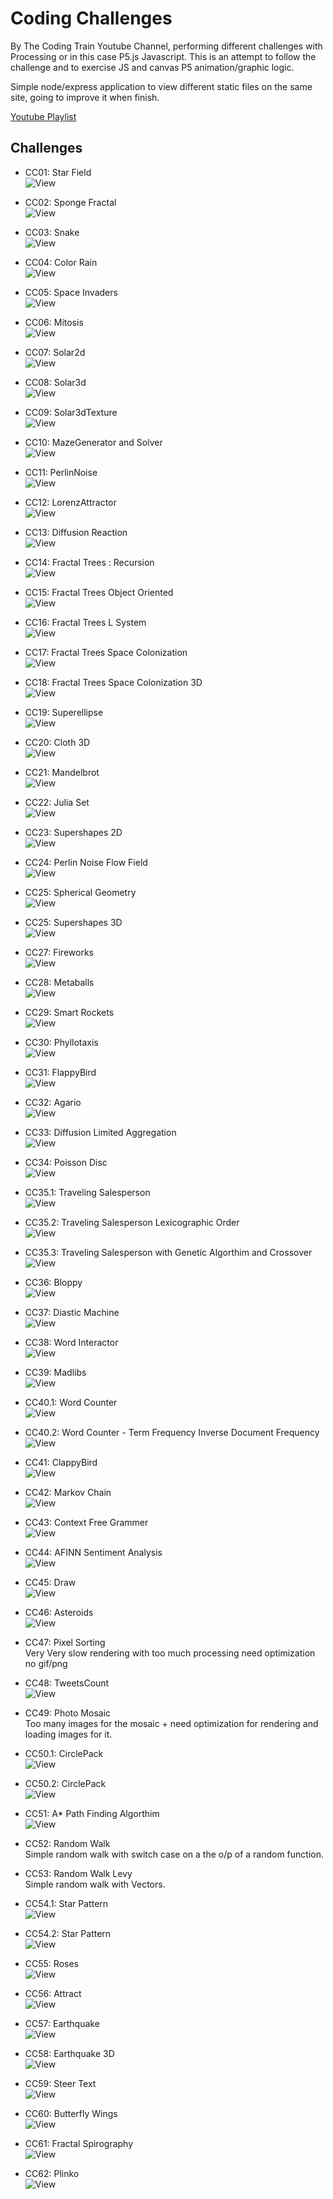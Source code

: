 # Coding Challenges  
By The Coding Train Youtube Channel, performing different challenges with Processing or in this case P5.js Javascript. This is an attempt to follow the challenge and to exercise JS and canvas P5 animation/graphic logic.

Simple node/express application to view different static files on the same site, going to improve it when finish.
  
[Youtube Playlist](https://www.youtube.com/playlist?list=PLRqwX-V7Uu6ZiZxtDDRCi6uhfTH4FilpH)

## Challenges
- CC01: Star Field  
![View](https://github.com/MAshrafM/CodingTrain_CC/blob/master/CC/01_StarField/show.gif)  
  
- CC02: Sponge Fractal  
![View](https://github.com/MAshrafM/CodingTrain_CC/blob/master/CC/02_SpongeFractal/show.gif)  
  
- CC03: Snake  
![View](https://github.com/MAshrafM/CodingTrain_CC/blob/master/CC/03_Snake/show.gif)  
  
- CC04: Color Rain  
![View](https://github.com/MAshrafM/CodingTrain_CC/blob/master/CC/04_ColorRain/show.gif)  
  
- CC05: Space Invaders  
![View](https://github.com/MAshrafM/CodingTrain_CC/blob/master/CC/05_SpaceInvaders/show.gif)  
  
- CC06: Mitosis  
![View](https://github.com/MAshrafM/CodingTrain_CC/blob/master/CC/06_Mitosis/show.gif)  

- CC07: Solar2d  
![View](https://github.com/MAshrafM/CodingTrain_CC/blob/master/CC/07_Solar2d/show.gif)  
  
- CC08: Solar3d  
![View](https://github.com/MAshrafM/CodingTrain_CC/blob/master/CC/08_Solar3d/show.gif)  

- CC09: Solar3dTexture  
![View](https://github.com/MAshrafM/CodingTrain_CC/blob/master/CC/09_Solar3dTexture/show.gif)  
  
- CC10: MazeGenerator and Solver  
![View](https://github.com/MAshrafM/CodingTrain_CC/blob/master/CC/10_MazeGen/show.gif)  

- CC11: PerlinNoise  
![View](https://github.com/MAshrafM/CodingTrain_CC/blob/master/CC/11_PerlinNoise/show.gif)  

- CC12: LorenzAttractor  
![View](https://github.com/MAshrafM/CodingTrain_CC/blob/master/CC/12_LorenzAttractor/show.gif)  

- CC13: Diffusion Reaction  
![View](https://github.com/MAshrafM/CodingTrain_CC/blob/master/CC/13_Diffusion/show.PNG)  
  
- CC14: Fractal Trees : Recursion  
![View](https://github.com/MAshrafM/CodingTrain_CC/blob/master/CC/14_FractalRec/show.gif)  
  
- CC15: Fractal Trees Object Oriented  
![View](https://github.com/MAshrafM/CodingTrain_CC/blob/master/CC/15_FractalOO/show.gif)  

- CC16: Fractal Trees L System  
![View](https://github.com/MAshrafM/CodingTrain_CC/blob/master/CC/16_FractalL/show.gif)  

- CC17: Fractal Trees Space Colonization  
![View](https://github.com/MAshrafM/CodingTrain_CC/blob/master/CC/17_FractalSC/show.gif)  

- CC18: Fractal Trees Space Colonization 3D  
![View](https://github.com/MAshrafM/CodingTrain_CC/blob/master/CC/18_Fractal3d/show.gif)  

- CC19: Superellipse  
![View](https://github.com/MAshrafM/CodingTrain_CC/blob/master/CC/19_Superellipse/show.gif)  

- CC20: Cloth 3D  
![View](https://github.com/MAshrafM/CodingTrain_CC/blob/master/CC/20_Cloth3d/show.gif)  

- CC21: Mandelbrot  
![View](https://github.com/MAshrafM/CodingTrain_CC/blob/master/CC/21_Mandelbrot/show.png)  

- CC22: Julia Set  
![View](https://github.com/MAshrafM/CodingTrain_CC/blob/master/CC/22_JuliaSet/show.gif)  

- CC23: Supershapes 2D  
![View](https://github.com/MAshrafM/CodingTrain_CC/blob/master/CC/23_Supershape2d/show.gif)  

- CC24: Perlin Noise Flow Field  
![View](https://github.com/MAshrafM/CodingTrain_CC/blob/master/CC/24_PerlinNoiseFlowField/show.gif)  

- CC25: Spherical Geometry  
![View](https://github.com/MAshrafM/CodingTrain_CC/blob/master/CC/25_SphericalGeometry/show.gif)  

- CC25: Supershapes 3D  
![View](https://github.com/MAshrafM/CodingTrain_CC/blob/master/CC/26_Supershape3d/show.gif)  

- CC27: Fireworks  
![View](https://github.com/MAshrafM/CodingTrain_CC/blob/master/CC/27_Fireworks/show.gif)  

- CC28: Metaballs  
![View](https://github.com/MAshrafM/CodingTrain_CC/blob/master/CC/28_Metaballs/show.gif)  

- CC29: Smart Rockets  
![View](https://github.com/MAshrafM/CodingTrain_CC/blob/master/CC/29_SmartRockets/show.gif)  

- CC30: Phyllotaxis  
![View](https://github.com/MAshrafM/CodingTrain_CC/blob/master/CC/30_Phyllotaxis/show.gif)  

- CC31: FlappyBird  
![View](https://github.com/MAshrafM/CodingTrain_CC/blob/master/CC/31_FlappyBird/show.gif)  

- CC32: Agario  
![View](https://github.com/MAshrafM/CodingTrain_CC/blob/master/CC/32_Agario/show.gif)  

- CC33: Diffusion Limited Aggregation  
![View](https://github.com/MAshrafM/CodingTrain_CC/blob/master/CC/33_DLA/show.gif)  

- CC34: Poisson Disc  
![View](https://github.com/MAshrafM/CodingTrain_CC/blob/master/CC/34_PoissonDisc/show.gif)  

- CC35.1: Traveling Salesperson  
![View](https://github.com/MAshrafM/CodingTrain_CC/blob/master/CC/35.1_TSP/show.gif)  

- CC35.2: Traveling Salesperson Lexicographic Order   
![View](https://github.com/MAshrafM/CodingTrain_CC/blob/master/CC/35.2_TSPLexical/show.gif)  

- CC35.3: Traveling Salesperson with Genetic Algorthim and Crossover  
![View](https://github.com/MAshrafM/CodingTrain_CC/blob/master/CC/35.3_TSPwGA/show.gif)  

- CC36: Bloppy  
![View](https://github.com/MAshrafM/CodingTrain_CC/blob/master/CC/36_Bloppy/show.gif)  

- CC37: Diastic Machine  
![View](https://github.com/MAshrafM/CodingTrain_CC/blob/master/CC/37_DiasticMachine/show.PNG)  

- CC38: Word Interactor  
![View](https://github.com/MAshrafM/CodingTrain_CC/blob/master/CC/38_WordInteractor/show.PNG)  

- CC39: Madlibs  
![View](https://github.com/MAshrafM/CodingTrain_CC/blob/master/CC/39_Madlibs/show.PNG)  

- CC40.1: Word Counter  
![View](https://github.com/MAshrafM/CodingTrain_CC/blob/master/CC/40.1_WordCounter/show.PNG)  

- CC40.2: Word Counter - Term Frequency Inverse Document Frequency  
![View](https://github.com/MAshrafM/CodingTrain_CC/blob/master/CC/40.2_WordCounterTFidf/show.PNG)  

- CC41: ClappyBird  
![View](https://github.com/MAshrafM/CodingTrain_CC/blob/master/CC/31_FlappyBird/show.gif)  

- CC42: Markov Chain  
![View](https://github.com/MAshrafM/CodingTrain_CC/blob/master/CC/42_MarkovChain/show.PNG)  

- CC43: Context Free Grammer  
![View](https://github.com/MAshrafM/CodingTrain_CC/blob/master/CC/43_ContextFreeGrammer/show.PNG)  

- CC44: AFINN Sentiment Analysis  
![View](https://github.com/MAshrafM/CodingTrain_CC/blob/master/CC/44_AFINN/show.PNG)  

- CC45: Draw  
![View](https://github.com/MAshrafM/CodingTrain_CC/blob/master/CC/45_Draw/show.PNG)  

- CC46: Asteroids  
![View](https://github.com/MAshrafM/CodingTrain_CC/blob/master/CC/46_Asteroids/show.gif)  

- CC47: Pixel Sorting  
Very Very slow rendering with too much processing need optimization no gif/png  

- CC48: TweetsCount  
![View](https://github.com/MAshrafM/CodingTrain_CC/blob/master/CC/48_TweetsCount/show.PNG)  

- CC49: Photo Mosaic  
Too many images for the mosaic + need optimization for rendering and loading images for it.   

- CC50.1: CirclePack  
![View](https://github.com/MAshrafM/CodingTrain_CC/blob/master/CC/50.1_CirclePack/show.gif)  

- CC50.2: CirclePack  
![View](https://github.com/MAshrafM/CodingTrain_CC/blob/master/CC/50.2_CirclePack/show.PNG)  
  
- CC51: A* Path Finding Algorthim  
![View](https://github.com/MAshrafM/CodingTrain_CC/blob/master/CC/51_AStar/show.PNG)  

- CC52: Random Walk  
Simple random walk with switch case on a the o/p of a random function.  

- CC53: Random Walk Levy  
Simple random walk with Vectors.  

- CC54.1: Star Pattern  
![View](https://github.com/MAshrafM/CodingTrain_CC/blob/master/CC/54.1_StarPattern/show.PNG)  

- CC54.2: Star Pattern  
![View](https://github.com/MAshrafM/CodingTrain_CC/blob/master/CC/54.2_StarPattern/show.PNG)  

- CC55: Roses  
![View](https://github.com/MAshrafM/CodingTrain_CC/blob/master/CC/55_Roses/show.png)  

- CC56: Attract  
![View](https://github.com/MAshrafM/CodingTrain_CC/blob/master/CC/56_Attract/show.gif)  

- CC57: Earthquake  
![View](https://github.com/MAshrafM/CodingTrain_CC/blob/master/CC/57_Earthquake/show.PNG)  

- CC58: Earthquake 3D  
![View](https://github.com/MAshrafM/CodingTrain_CC/blob/master/CC/58_Earthquake3d/show.PNG)  

- CC59: Steer Text  
![View](https://github.com/MAshrafM/CodingTrain_CC/blob/master/CC/59_SteerText/show.gif)  
  
- CC60: Butterfly Wings  
![View](https://github.com/MAshrafM/CodingTrain_CC/blob/master/CC/60_ButterflyWings/show.gif)  
  
- CC61: Fractal Spirography  
![View](https://github.com/MAshrafM/CodingTrain_CC/blob/master/CC/61_FractalSpirography/show.PNG)  

- CC62: Plinko  
![View](https://github.com/MAshrafM/CodingTrain_CC/blob/master/CC/62_Plinko/show.gif)  